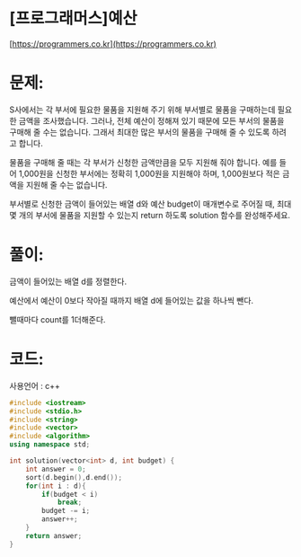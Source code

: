 # [프로그래머스]예산

[https://programmers.co.kr](https://programmers.co.kr)

# 문제:

S사에서는 각 부서에 필요한 물품을 지원해 주기 위해 부서별로 물품을 구매하는데 필요한 금액을 조사했습니다. 그러나, 전체 예산이 정해져 있기 때문에 모든 부서의 물품을 구매해 줄 수는 없습니다. 그래서 최대한 많은 부서의 물품을 구매해 줄 수 있도록 하려고 합니다. 



물품을 구매해 줄 때는 각 부서가 신청한 금액만큼을 모두 지원해 줘야 합니다. 예를 들어 1,000원을 신청한 부서에는 정확히 1,000원을 지원해야 하며, 1,000원보다 적은 금액을 지원해 줄 수는 없습니다.



부서별로 신청한 금액이 들어있는 배열 d와 예산 budget이 매개변수로 주어질 때, 최대 몇 개의 부서에 물품을 지원할 수 있는지 return 하도록 solution 함수를 완성해주세요.



# 풀이:

금액이 들어있는 배열 d를 정렬한다.

예산에서 예산이 0보다 작아질 때까지 배열 d에 들어있는 값을 하나씩 뺀다.

뺄때마다 count를 1더해준다.



# **코드:**

사용언어 : c++
```c++
#include <iostream>
#include <stdio.h>
#include <string>
#include <vector>
#include <algorithm>
using namespace std;

int solution(vector<int> d, int budget) {
    int answer = 0;
    sort(d.begin(),d.end());
    for(int i : d){
        if(budget < i)
            break;
        budget -= i;
        answer++;
    }
    return answer;
}
```

